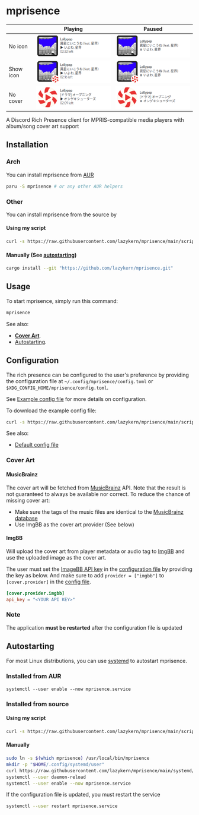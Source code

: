 # mprisence

|           | Playing                                                   | Paused                                                  |
| --------- | --------------------------------------------------------- | ------------------------------------------------------- |
| No icon   | ![Playing, No icon](assets/readme/playing-noicon.png)     | ![Paused, No icon](assets/readme/paused-noicon.png)     |
| Show icon | ![Playing, Show icon](assets/readme/playing-showicon.png) | ![Paused, Show icon](assets/readme/paused-showicon.png) |
| No cover  | ![Playing, No cover](assets/readme/playing-nocover.png)   | ![Paused, No cover](assets/readme/paused-nocover.png)   |

A Discord Rich Presence client for MPRIS-compatible media players with album/song cover art support

## Installation

### Arch

You can install mprisence from [AUR](https://aur.archlinux.org/packages/mprisence/)

```bash
paru -S mprisence # or any other AUR helpers
```

### Other

You can install mprisence from the source by

#### Using my script

```bash
curl -s https://raw.githubusercontent.com/lazykern/mprisence/main/scripts/install.sh | bash -s
```

#### Manually (See [autostarting](#autostarting))

```bash
cargo install --git "https://github.com/lazykern/mprisence.git"
```

## Usage

To start mprisence, simply run this command:

```bash
mprisence
```

See also:

- [**Cover Art**](#cover-art).
- [Autostarting](#autostarting).

## Configuration

The rich presence can be configured to the user's preference by providing the configuration file at `~/.config/mprisence/config.toml` or `$XDG_CONFIG_HOME/mprisence/config.toml`.

See [Example config file](config/example.toml) for more details on configuration.

To download the example config file:

```bash
curl -s https://raw.githubusercontent.com/lazykern/mprisence/main/scripts/example-config.sh | bash -s
```

See also:

- [Default config file](config/default.toml)

### Cover Art

#### MusicBrainz

The cover art will be fetched from [MusicBrainz](https://musicbrainz.org/) API. Note that the result is not guaranteed to always be available nor correct.
To reduce the chance of missing cover art:

- Make sure the tags of the music files are identical to the [MusicBrainz database](https://musicbrainz.org)
- Use ImgBB as the cover art provider (See below)

#### ImgBB

Will upload the cover art from player metadata or audio tag to [ImgBB](https://imgbb.com/) and use the uploaded image as the cover art.

The user must set the [ImageBB API key](https://api.imgbb.com/) in the [configuration file](#configuration) by providing the key as below.
And make sure to add `provider = ["imgbb"]` to `[cover.provider]` in the [config file](#configuration).

```toml
[cover.provider.imgbb]
api_key = "<YOUR API KEY>"
```

### Note

The application **must be restarted** after the configuration file is updated

## Autostarting

For most Linux distributions, you can use [systemd](https://wiki.archlinux.org/title/Systemd) to autostart mprisence.

### Installed from AUR

```
systemctl --user enable --now mprisence.service
```

### Installed from source

#### Using my script

```bash
curl -s https://raw.githubusercontent.com/lazykern/mprisence/main/scripts/autostart.sh | bash -s
```

#### Manually

```bash
sudo ln -s $(which mprisence) /usr/local/bin/mprisence
mkdir -p "$HOME/.config/systemd/user"
curl https://raw.githubusercontent.com/lazykern/mprisence/main/systemd/mprisence-local.service >"$HOME/.config/systemd/user/mprisence.service"
systemctl --user daemon-reload
systemctl --user enable --now mprisence.service
```

If the configuration file is updated, you must restart the service

```bash
systemctl --user restart mprisence.service
```
